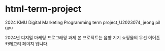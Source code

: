# html-term-project
2024 KMU Digital Marketing Programming term project_U2023074_jeong pil gyu

2024년 디지털 마케팅 프로그래밍 과제
본 프로젝트는 음향 기기 쇼핑몰의 무선 이어폰 카테고리 페이지 입니다.